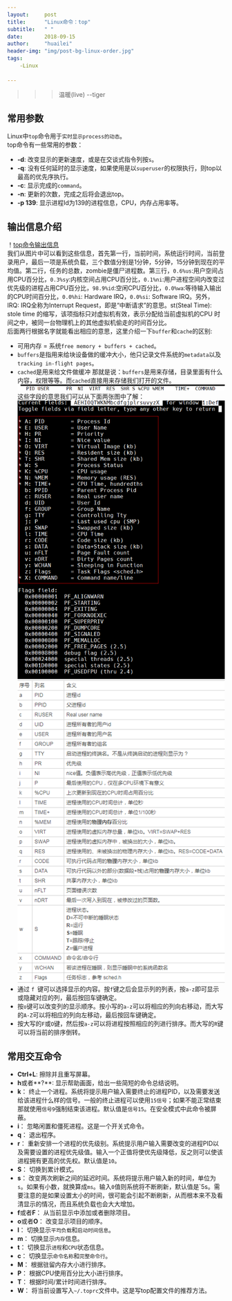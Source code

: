 ```yaml
---
layout:     post
title:      "Linux命令：top"
subtitle:   " "
date:       2018-09-15
author:     "huailei"
header-img: "img/post-bg-linux-order.jpg"
tags:
    -Linux
    
---
```

>>> 温暖(live) --tiger

## 常用参数
Linux中`top`命令用于`实时显示process的动态`。  
top命令有一些常用的参数：
- **-d**: 改变显示的更新速度，或是在交谈式指令列按`s`。
- **-q**: 没有任何延时的显示速度，如果使用是以`superuser`的权限执行，则top以最高的优先序执行。
- **-c**: 显示完成的`command`。
- **-n**: 更新的次数，完成之后将会退出top。  
- **-p 139**: 显示进程Id为139的进程信息，CPU，内存占用率等。   

## 输出信息介绍
！[top命令输出信息](/img/in-post/post-linux/post-top-1.png)  
我们从图片中可以看到这些信息，首先第一行，当前时间，系统运行时间，当前登录用户，最后一项是系统负载，三个数值分别是1分钟，5分钟，15分钟到现在的平均值。第二行，任务的总数，zombie是僵尸进程数。第三行，`0.6%us`:用户空间占用CPU百分比，`0.3%sy`:内核空间占用CPU百分比，`0.1%ni`:用户进程空间内改变过优先级的进程占用CPU百分比，`98.9%id`:空闲CPU百分比，`0.0%wa`:等待输入输出的CPU时间百分比，`0.0%hi`: Hardware IRQ，`0.0%si`: Software IRQ。另外，IRQ: IRQ全称为Interrupt Request，即是“中断请求”的意思。st(Steal Time): stole time 的缩写，该项指标只对虚拟机有效，表示分配给当前虚拟机的CPU 时间之中，被同一台物理机上的其他虚拟机偷走的时间百分比。  
后面两行根据名字就能看出相应的意思，这里介绍一下`buffer`和`cache`的区别:  
- 可用内存 = 系统`free memory + buffers + cached`。
- `buffers`是指用来给块设备做的缓冲大小，他只记录文件系统的`metadata`以及`tracking in-flight pages`。
- `cached`是用来给文件做缓冲
那就是说：`buffers`是用来存储，目录里面有什么内容，权限等等。而`cached`直接用来存储我们打开的文件。  
![top命令输出信息](/img/in-post/post-linux/post-top-2.png)  
这些字段的意思我们可以从下面两张图中了解：
![top命令输出信息](/img/in-post/post-linux/post-top-3.png)
![top命令输出信息](/img/in-post/post-linux/post-top-4.png)
- 通过 `f `键可以选择显示的内容。按`f`键之后会显示列的列表，按`a-z`即可显示或隐藏对应的列，最后按回车键确定。
- 按`o`键可以改变列的显示顺序。按小写的`a-z`可以将相应的列向右移动，而大写的`A-Z`可以将相应的列向左移动，最后按回车键确定。
- 按大写的`F`或`O`键，然后按`a-z`可以将进程按照相应的列进行排序。而大写的`R`键可以将当前的排序倒转。  

## 常用交互命令
- **Ctrl+L**: 擦除并且重写屏幕。
- **h**或者**?**: 显示帮助画面，给出一些简短的命令总结说明。
- **k**： 终止一个进程。系统将提示用户输入需要终止的进程PID，以及需要发送给该进程什么样的信号。一般的终止进程可以使用`15信号`；如果不能正常结束那就使用`信号9`强制结束该进程。默认值是`信号15`。在安全模式中此命令被屏蔽。
- **i**： 忽略闲置和僵死进程。这是一个开关式命令。
- **q**： 退出程序。
- **r**： 重新安排一个进程的优先级别。系统提示用户输入需要改变的进程PID以及需要设置的进程优先级值。输入一个正值将使优先级降低，反之则可以使该进程拥有更高的优先权。默认值是`10`。
- **S**： 切换到累计模式。
- **s**： 改变两次刷新之间的延迟时间。系统将提示用户输入新的时间，单位为`s`。如果有小数，就换算成`ms`。输入`0`值则系统将不断刷新，默认值是`5s。需要注意的是如果设置太小的时间，很可能会引起不断刷新，从而根本来不及看清显示的情况，而且系统负载也会大大增加。
- **f**或者**F**： 从当前显示中添加或者删除项目。
- **o**或者**O**： 改变显示项目的顺序。
- **l**： 切换显示`平均负载`和`启动时间信息`。
- **m**： 切换显示`内存`信息。
- **t**： 切换显示`进程`和`CPU`状态信息。
- **c**： 切换显示`命令名称`和`完整命令行`。
- **M**： 根据驻留内存大小进行排序。
- **P**： 根据CPU使用百分比大小进行排序。
- **T**： 根据时间/累计时间进行排序。
- **W**： 将当前设置写入`~/.toprc`文件中。这是写top配置文件的推荐方法。
